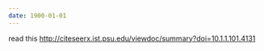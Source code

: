 ```yaml
---
date: 1900-01-01
---
```



read this http://citeseerx.ist.psu.edu/viewdoc/summary?doi=10.1.1.101.4131

